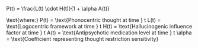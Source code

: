 P(t) = \frac{L(t) \cdot H(t)}{1 + \alpha A(t)}

\text{where:}
P(t) = \text{Phonocentric thought at time } t
L(t) = \text{Logocentric framework at time } t
H(t) = \text{Hallucinogenic influence factor at time } t
A(t) = \text{Antipsychotic medication level at time } t
\alpha = \text{Coefficient representing thought restriction sensitivity}
